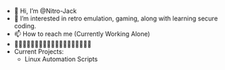 - 👋 Hi, I’m @Nitro-Jack
- 👀 I’m interested in retro emulation, gaming, along with learning secure coding. 
- 📫 How to reach me (Currently Working Alone)
- 👾👾👾👾👾👾👾👾👾👾👾👾👾👾👾👾👾👾👾
- Current Projects:
  * Linux Automation Scripts
 

<!---
Nitro-Jack/Nitro-Jack is a ✨ special ✨ repository because its `README.md` (this file) appears on your GitHub profile.
You can click the Preview link to take a look at your changes.
--->
